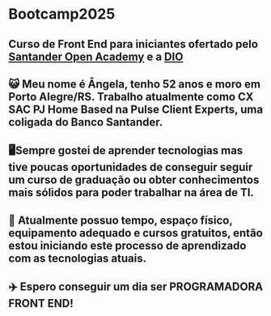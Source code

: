 # Bootcamp2025
## Curso de **Front End** para iniciantes ofertado pelo [Santander Open Academy](https://www.santanderopenacademy.com/en/index.html?utm_source=Web&utm_medium=Referral&utm_campaign=home_sep23_webcorp_santandercom) e a [DIO](https://web.dio.me/home)
## 😺 Meu nome é Ângela, tenho 52 anos e moro em Porto Alegre/RS. Trabalho atualmente como CX SAC PJ Home Based na Pulse Client Experts, uma coligada do Banco Santander.
## 🖥️Sempre gostei de aprender tecnologias mas tive poucas oportunidades de conseguir seguir um curso de graduação ou obter conhecimentos mais sólidos para poder trabalhar na área de TI.
## 💙 Atualmente possuo tempo, espaço físico, equipamento adequado e cursos gratuitos, então estou iniciando este processo de aprendizado com as tecnologias atuais.
## ✈️ Espero conseguir um dia ser PROGRAMADORA FRONT END!
